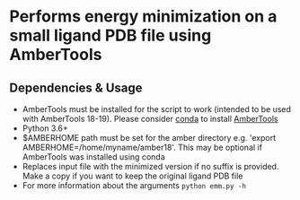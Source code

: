 # Performs energy minimization on a small ligand PDB file using AmberTools

## Dependencies & Usage
* AmberTools must be installed for the script to work (intended to be used with AmberTools 18-19). Please consider [conda](https://docs.conda.io/en/latest/miniconda.html) to install [AmberTools](https://anaconda.org/conda-forge/ambertools)
* Python 3.6+
* $AMBERHOME path must be set for the amber directory e.g. 'export AMBERHOME=/home/myname/amber18'. This may be optional if AmberTools was installed using conda
* Replaces input file with the minimized version if no suffix is provided. Make a copy if you want to keep the original ligand PDB file
* For more information about the arguments ```python emm.py -h```

